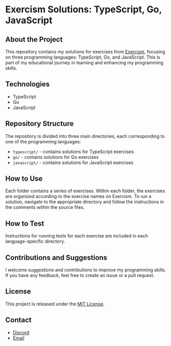 # Exercism Solutions: TypeScript, Go, JavaScript

## About the Project

This repository contains my solutions for exercises from [Exercism](https://exercism.org), focusing on three programming languages: TypeScript, Go, and JavaScript. This is part of my educational journey in learning and enhancing my programming skills.

## Technologies

- TypeScript
- Go
- JavaScript

## Repository Structure

The repository is divided into three main directories, each corresponding to one of the programming languages:

- `typescript/` - contains solutions for TypeScript exercises
- `go/` - contains solutions for Go exercises
- `javascript/` - contains solutions for JavaScript exercises

## How to Use

Each folder contains a series of exercises. Within each folder, the exercises are organized according to the exercise names on Exercism. To run a solution, navigate to the appropriate directory and follow the instructions in the comments within the source files.

## How to Test

Instructions for running tests for each exercise are included in each language-specific directory.

## Contributions and Suggestions

I welcome suggestions and contributions to improve my programming skills. If you have any feedback, feel free to create an issue or a pull request.

## License

This project is released under the [MIT License](LICENSE).

## Contact

- [Discord](bonus2048)
- [Email](szymmac13@gmail.com)
